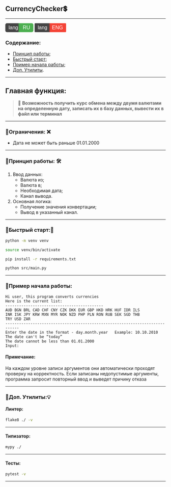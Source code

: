 CurrencyChecker💲
---
---

<div style="margin-bottom: 20px;">
  <button style="background: linear-gradient(to right, #444 45%, #4CAF50 50%); color: white; padding: 5px 5px; border: none; border-radius: 5px; cursor: pointer; font-family: Arial, sans-serif; font-size: 16px; transition: all 0.3s ease;" onclick="window.location.href='README_RUS.md'">
    <span style="padding: 5px;">lang</span> <span style="padding: 5px;">RU</span>
  </button>
  <button style="background: linear-gradient(to right, #444 45%, #f44336 50%); color: white; padding: 5px 5px; border: none; border-radius: 2px; cursor: pointer; font-family: Arial, sans-serif; font-size: 16px; transition: all 0.3s ease;" onclick="window.location.href='README.md'">
    <span style="padding: 5px;">lang</span> <span style="padding: 5px;">ENG</span>
  </button>
</div>

### Содержание:

- [Принцип работы](#title1);
- [Быстрый старт](#title2);
- [Пример начала работы](#title3);
- [Доп. Утилиты](#title4).

---

## Главная функция:

> 🔶 **Возможность получить курс обмена между двумя валютами на определенную дату, записать их в базу данных,
вывести их в файл или терминал**

---

### 🔹Ограничения: ❌

- Дата не может быть раньше 01.01.2000

---

### 🔹<a id="title1">Принцип работы</a>: 🛠

1. Ввод данных:
    - Валюта из;
    - Валюта в;
    - Необходимая дата;
    - Канал вывода.
2. Основная логика:
    - Получение значения конвертации;
    - Вывод в указанный канал.

---

### 🔹<a id="title2">Быстрый старт</a>:🧩

```bash
python -m venv venv

source venv/bin/activate

pip install -r requirements.txt

python src/main.py
```

---

### 🔹<a id="title3">Пример начала работы</a>:

```
Hi user, this program converts currencies
Here is the current list:
-------------------------------------------
AUD BGN BRL CAD CHF CNY CZK DKK EUR GBP HKD HRK HUF IDR ILS
INR ISK JPY KRW MXN MYR NOK NZD PHP PLN RON RUB SEK SGD THB
TRY USD ZAR
----------------------------------------------------------------------------
Enter the date in the format - day.month.year   Example: 10.10.2010
The date can't be “today”
The date cannot be less than 01.01.2000
Input:
```

#### Примечание:

На каждом уровне записи аргументов они автоматически проходят проверку на корректность. Если записаны недопустимые
аргументы, программа запросит повторный ввод и выведет причину отказа

---

### 🔹<a id="title4">Доп. Утилиты</a>:💡

#### Линтер:

```bash
flake8 ./ -v
```

---

#### Типизатор:

```bash
mypy ./
```

---

#### Тесты:

```bash
pytest -v
```

---

